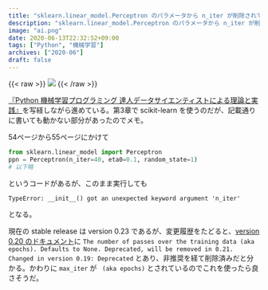 ```yaml
---
title: "sklearn.linear_model.Perceptron のパラメータから n_iter が削除されてた件のメモ"
description: "sklearn.linear_model.Perceptron のパラメータから n_iter が削除されてた件のメモ"
image: "ai.png"
date: 2020-06-13T22:32:52+09:00
tags: ["Python", "機械学習"]
archives: ["2020-06"]
draft: false
---
```


{{< raw >}}
<a href="https://www.amazon.co.jp/gp/product/4295003379/ref=as_li_ss_il?ie=UTF8&psc=1&linkCode=li2&tag=tbsmcd-22&linkId=f3952b84118eec6a83f182b64173c12d&language=ja_JP" target="_blank"><img border="0" src="//ws-fe.amazon-adsystem.com/widgets/q?_encoding=UTF8&ASIN=4295003379&Format=_SL160_&ID=AsinImage&MarketPlace=JP&ServiceVersion=20070822&WS=1&tag=tbsmcd-22&language=ja_JP" ></a>
{{< /raw >}}

[『Python 機械学習プログラミング 達人データサイエンティストによる理論と実践』](https://amzn.to/3hpvSej)を写経しながら進めている。第3章で scikit-learn を使うのだが、記載通りに書いても動かない部分があったのでメモ。

54ページから55ページにかけて

```python
from sklearn.linear_model import Perceptron
ppn = Perceptron(n_iter=40, eta0=0.1, random_state=1)
# 以下略
```

というコードがあるが、このまま実行しても

```
TypeError: __init__() got an unexpected keyword argument 'n_iter'
```

となる。  

現在の stable release は version 0.23 であるが、変更履歴をたどると、[version 0.20 のドキュメント](https://scikit-learn.org/0.20/modules/generated/sklearn.linear_model.Perceptron.html#sklearn.linear_model.Perceptron)に `The number of passes over the training data (aka epochs). Defaults to None. Deprecated, will be removed in 0.21. Changed in version 0.19: Deprecated` とあり、非推奨を経て削除済みだと分かる。かわりに `max_iter` が ` (aka epochs)` とされているのでこれを使ったら良さそうだ。 



